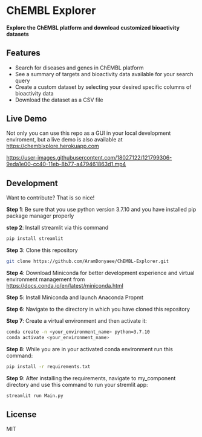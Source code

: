 # ChEMBL Explorer
#### Explore the ChEMBL platform and download customized bioactivity datasets

## Features

- Search for diseases and genes in ChEMBL platform
- See a summary of targets and bioactivity data available for your search query 
- Create a custom dataset by selecting your desired specific columns of bioactivity data
- Download the dataset as a CSV file

## Live Demo

Not only you can use this repo as a GUI in your local development enviroment, but a live demo is also available at https://chemblxplore.herokuapp.com

https://user-images.githubusercontent.com/18027122/121799306-9eda1e00-cc40-11eb-8b77-a479461863d1.mp4


## Development

Want to contribute? That is so nice!

**Step 1**: Be sure that you use python version 3.7.10 and you have installed pip package manager properly

**step 2**: Install streamlit via this command

```sh
pip install streamlit
```


**Step 3**: Clone this repository
```sh
git clone https://github.com/AramDonyaee/ChEMBL-Explorer.git
```
**Step 4**: Download Miniconda for better development experience and virtual environment management from https://docs.conda.io/en/latest/miniconda.html  

**Step 5**: Install Miniconda and launch Anaconda Propmt  

**Step 6**: Navigate to the directory in which you have cloned this repository  

**Step 7**: Create a virtual environment and then activate it:  

```sh
conda create -n <your_environment_name> python=3.7.10
conda activate <your_environment_name>
```
**Step 8**: While you are in your activated conda environment run this command:
```sh
pip install -r requirements.txt
```
**Step 9**: After installing the requirements, navigate to my_component directory and use this command to run your stremlit app:
```sh
streamlit run Main.py
```
## License
MIT
